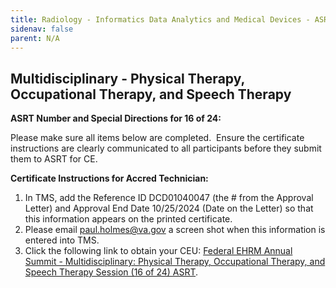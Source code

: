 ```yaml
---
title: Radiology - Informatics Data Analytics and Medical Devices - ASRT TMS
sidenav: false
parent: N/A
---
```

## Multidisciplinary - Physical Therapy, Occupational Therapy, and Speech Therapy

**ASRT Number and Special Directions for 16 of 24:**

Please make sure all items below are completed.  Ensure the certificate instructions are clearly communicated to all participants before they submit them to ASRT for CE.

**Certificate Instructions for Accred Technician:**

1. In TMS, add the Reference ID DCD01040047 (the # from the Approval Letter) and Approval End Date 10/25/2024 (Date on the Letter) so that this information appears on the printed certificate.
1. Please email [paul.holmes@va.gov](mailto:paul.holmes@va.gov) a screen shot when this information is entered into TMS.
1. Click the following link to obtain your CEU: [Federal EHRM Annual Summit - Multidisciplinary: Physical Therapy, Occupational Therapy, and Speech Therapy Session (16 of 24) ASRT](https://va-hcm03.ns2cloud.com/learning/user/deeplink.do?linkId=ITEM_DETAILS&componentID=131014499&componentTypeID=VA&fromSF=Y&revisionDate=1725940800000#/9447B7903131AD1C1900720634C063BA).




